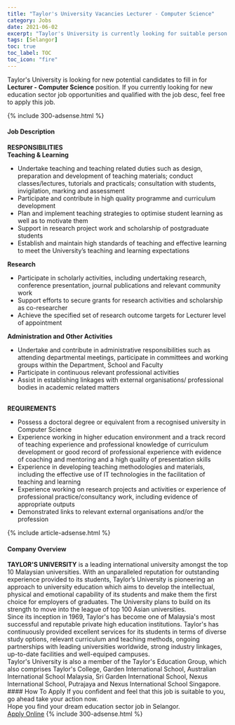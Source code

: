 ```yaml
---
title: "Taylor's University Vacancies Lecturer - Computer Science" 
category: Jobs 
date: 2021-06-02 
excerpt: "Taylor's University is currently looking for suitable person to fill in the Lecturer - Computer Science which positioned at Selangor" 
tags: [Selangor] 
toc: true 
toc_label: TOC 
toc_icon: "fire" 
--- 
```


<p>Taylor's University is looking for new potential candidates to fill in for <b>Lecturer - Computer Science</b> position. If you currently looking for new education sector job opportunities and qualified with the job desc, feel free to apply this job.
</p>{% include 300-adsense.html %} 
<div><div><h4>Job Description</h4></div><div><div><span><div><div><strong>RESPONSIBILITIES</strong><br><strong>Teaching &amp; Learning</strong></div><ul><li>Undertake teaching and teaching related duties such as design, preparation and development of teaching materials; conduct classes/lectures, tutorials and practicals; consultation with students, invigilation, marking and assessment</li><li>Participate and contribute in high quality programme and curriculum development</li><li>Plan and implement teaching strategies to optimise student learning as well as to motivate them</li><li>Support in research project work and scholarship of postgraduate students</li><li>Establish and maintain high standards of teaching and effective learning to meet the University&#8217;s teaching and learning expectations</li></ul><div><strong>Research</strong></div><ul><li>Participate in scholarly activities, including undertaking research, conference presentation, journal publications and relevant community work</li><li>Support efforts to secure grants for research activities and scholarship as co-researcher</li><li>Achieve the specified set of research outcome targets for Lecturer level of appointment</li></ul><div><strong>Administration and Other Activities</strong></div><ul><li>Undertake and contribute in administrative responsibilities such as attending departmental meetings, participate in committees and working groups within the Department, School and Faculty</li><li>Participate in continuous relevant professional activities</li><li>Assist in establishing linkages with external organisations/ professional bodies in academic related matters</li></ul><div><br><strong>REQUIREMENTS</strong></div><ul><li>Possess a doctoral degree or equivalent from a recognised university in Computer Science</li><li>Experience working in higher education environment and a track record of teaching experience and professional knowledge of curriculum development or good record of professional experience with evidence of coaching and mentoring and a high quality of presentation skills</li><li>Experience in developing teaching methodologies and materials, including the effective use of IT technologies in the facilitation of teaching and learning</li><li>Experience working on research projects and activities or experience of professional practice/consultancy work, including evidence of appropriate outputs</li><li>Demonstrated links to relevant external organisations and/or the profession</li></ul></div></span></div></div></div> 
{% include article-adsense.html %} 
<div><div><h4>Company Overview</h4></div><div><div><span><div><div>
<strong>TAYLOR'S UNIVERSITY</strong>&#160;is a leading international university amongst the top 10 Malaysian universities. With an unparalleled reputation for outstanding experience provided to its students, Taylor&#8217;s University is pioneering an approach to university education which aims to develop the intellectual, physical and emotional capability of its students and make them the first choice for employers of graduates. The University plans to build on its strength to move into the league of top 100 Asian universities.</div>
<div>
	Since its inception in 1969, Taylor's has become one of Malaysia's most successful and reputable private high education institutions. Taylor's has continuously provided excellent services for its students in terms of diverse study options, relevant curriculum and teaching methods, ongoing partnerships with leading universities worldwide, strong industry linkages, up-to-date facilities and well-equiped campuses.</div>
<div>
	Taylor's University is also a member of the Taylor's Education Group, which also comprises Taylor's College, Garden International School, Australian International School Malaysia, Sri Garden International School, Nexus International School, Putrajaya and Nexus International School Singapore.</div></div></span></div></div></div> 
#### How To Apply 
If you confident and feel that this job is suitable to you, go ahead take your action now. <br/> 
Hope you find your dream education sector job in Selangor. <br/> 
<a href="https://www.jobstreet.com.my/en/job/lecturer-computer-science-4580359?jobId=jobstreet-my-job-4580359" class="btn btn--info" target="_blank" rel="nofollow noopenner">Apply Online</a> 
{% include 300-adsense.html %} 